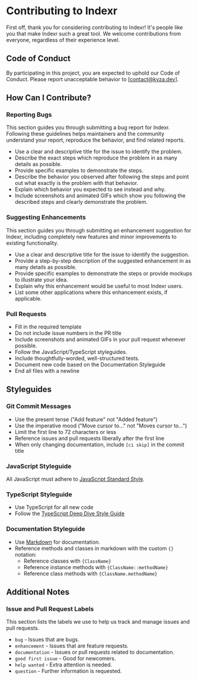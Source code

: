 # Contributing to Indexr

First off, thank you for considering contributing to Indexr! It's people like you that make Indexr such a great tool. We welcome contributions from everyone, regardless of their experience level.

## Code of Conduct

By participating in this project, you are expected to uphold our Code of Conduct. Please report unacceptable behavior to [contact@kyza.dev].

## How Can I Contribute?

### Reporting Bugs

This section guides you through submitting a bug report for Indexr. Following these guidelines helps maintainers and the community understand your report, reproduce the behavior, and find related reports.

- Use a clear and descriptive title for the issue to identify the problem.
- Describe the exact steps which reproduce the problem in as many details as possible.
- Provide specific examples to demonstrate the steps.
- Describe the behavior you observed after following the steps and point out what exactly is the problem with that behavior.
- Explain which behavior you expected to see instead and why.
- Include screenshots and animated GIFs which show you following the described steps and clearly demonstrate the problem.

### Suggesting Enhancements

This section guides you through submitting an enhancement suggestion for Indexr, including completely new features and minor improvements to existing functionality.

- Use a clear and descriptive title for the issue to identify the suggestion.
- Provide a step-by-step description of the suggested enhancement in as many details as possible.
- Provide specific examples to demonstrate the steps or provide mockups to illustrate your idea.
- Explain why this enhancement would be useful to most Indexr users.
- List some other applications where this enhancement exists, if applicable.

### Pull Requests

- Fill in the required template
- Do not include issue numbers in the PR title
- Include screenshots and animated GIFs in your pull request whenever possible.
- Follow the JavaScript/TypeScript styleguides.
- Include thoughtfully-worded, well-structured tests.
- Document new code based on the Documentation Styleguide
- End all files with a newline

## Styleguides

### Git Commit Messages

- Use the present tense ("Add feature" not "Added feature")
- Use the imperative mood ("Move cursor to..." not "Moves cursor to...")
- Limit the first line to 72 characters or less
- Reference issues and pull requests liberally after the first line
- When only changing documentation, include `[ci skip]` in the commit title

### JavaScript Styleguide

All JavaScript must adhere to [JavaScript Standard Style](https://standardjs.com/).

### TypeScript Styleguide

- Use TypeScript for all new code
- Follow the [TypeScript Deep Dive Style Guide](https://basarat.gitbook.io/typescript/styleguide)

### Documentation Styleguide

- Use [Markdown](https://daringfireball.net/projects/markdown/) for documentation.
- Reference methods and classes in markdown with the custom `{}` notation:
    - Reference classes with `{ClassName}`
    - Reference instance methods with `{ClassName::methodName}`
    - Reference class methods with `{ClassName.methodName}`

## Additional Notes

### Issue and Pull Request Labels

This section lists the labels we use to help us track and manage issues and pull requests.

* `bug` - Issues that are bugs.
* `enhancement` - Issues that are feature requests.
* `documentation` - Issues or pull requests related to documentation.
* `good first issue` - Good for newcomers.
* `help wanted` - Extra attention is needed.
* `question` - Further information is requested.
